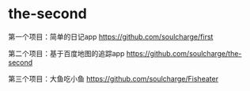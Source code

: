 # the-second
第一个项目：简单的日记app
https://github.com/soulcharge/first

第二个项目：基于百度地图的追踪app
https://github.com/soulcharge/the-second

第三个项目：大鱼吃小鱼
https://github.com/soulcharge/Fisheater

